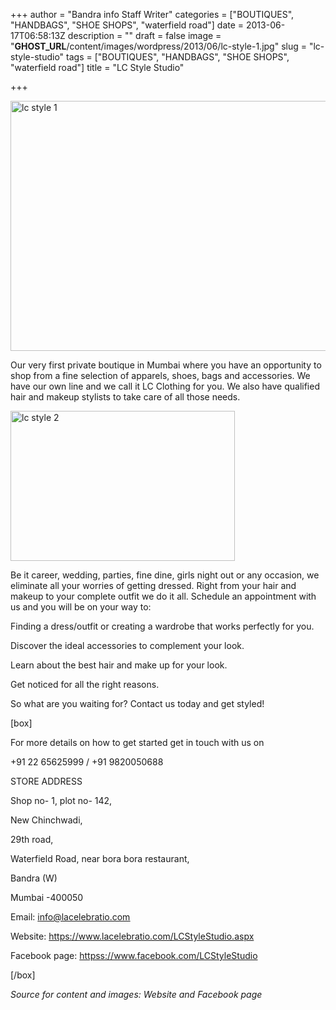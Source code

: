 +++
author = "Bandra info Staff Writer"
categories = ["BOUTIQUES", "HANDBAGS", "SHOE SHOPS", "waterfield road"]
date = 2013-06-17T06:58:13Z
description = ""
draft = false
image = "__GHOST_URL__/content/images/wordpress/2013/06/lc-style-1.jpg"
slug = "lc-style-studio"
tags = ["BOUTIQUES", "HANDBAGS", "SHOE SHOPS", "waterfield road"]
title = "LC Style Studio"

+++


<p><a href="https://i1.wp.com/bandra.info/wp-content/uploads/2013/06/lc-style-1.jpg?ssl=1"><img loading="lazy" class="size-full wp-image-3116 aligncenter" alt="lc style 1" src="https://i1.wp.com/bandra.info/wp-content/uploads/2013/06/lc-style-1.jpg?resize=599%2C400&#038;ssl=1" width="599" height="400" srcset="https://i1.wp.com/bandra.info/wp-content/uploads/2013/06/lc-style-1.jpg?w=599&amp;ssl=1 599w, https://i1.wp.com/bandra.info/wp-content/uploads/2013/06/lc-style-1.jpg?resize=300%2C200&amp;ssl=1 300w" sizes="(max-width: 599px) 100vw, 599px" data-recalc-dims="1" /></a></p>
<p>Our very first private boutique in Mumbai where you have an opportunity to shop from a fine selection of apparels, shoes, bags and accessories. We have our own line and we call it LC Clothing for you. We also have qualified hair and makeup stylists to take care of all those needs.</p>
<p><a href="https://i2.wp.com/bandra.info/wp-content/uploads/2013/06/lc-style-2.jpg?ssl=1"><img loading="lazy" class=" wp-image-3117 alignright" alt="lc style 2" src="https://i2.wp.com/bandra.info/wp-content/uploads/2013/06/lc-style-2.jpg?resize=359%2C240&#038;ssl=1" width="359" height="240" srcset="https://i2.wp.com/bandra.info/wp-content/uploads/2013/06/lc-style-2.jpg?w=599&amp;ssl=1 599w, https://i2.wp.com/bandra.info/wp-content/uploads/2013/06/lc-style-2.jpg?resize=300%2C200&amp;ssl=1 300w" sizes="(max-width: 359px) 100vw, 359px" data-recalc-dims="1" /></a></p>
<p>Be it career, wedding, parties, fine dine, girls night out or any occasion, we eliminate all your worries of getting dressed. Right from your hair and makeup to your complete outfit we do it all. Schedule an appointment with us and you will be on your way to:</p>
<p>Finding a dress/outfit or creating a wardrobe that works perfectly for you.</p>
<p>Discover the ideal accessories to complement your look.</p>
<p>Learn about the best hair and make up for your look.</p>
<p>Get noticed for all the right reasons.</p>
<p>So what are you waiting for? Contact us today and get styled!</p>
<p>[box]</p>
<p>For more details on how to get started get in touch with us on</p>
<p>+91 22 65625999 / +91 9820050688</p>
<p>STORE ADDRESS</p>
<p>Shop no- 1, plot no- 142,</p>
<p>New Chinchwadi,</p>
<p>29th road,</p>
<p>Waterfield Road, near bora bora restaurant,</p>
<p>Bandra (W)</p>
<p>Mumbai -400050</p>
<p>Email: <span style="text-decoration: underline;">i<a href="mailto:nfo@lacelebratio.com">nfo@lacelebratio.com</a></span></p>
<p>Website: <a href="https://www.lacelebratio.com/LCStyleStudio.aspx">https://www.lacelebratio.com/LCStyleStudio.aspx</a></p>
<p>Facebook page: <a href="httpss://www.facebook.com/LCStyleStudio">httpss://www.facebook.com/LCStyleStudio</a></p>
<p>[/box]</p>
<p><em>Source for content and images: Website and Facebook page</em></p>



